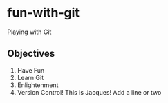 # fun-with-git

Playing with Git

## Objectives

1. Have Fun
2. Learn Git
3. Enlightenment
4. Version Control!
This is Jacques!
Add a line
or two
